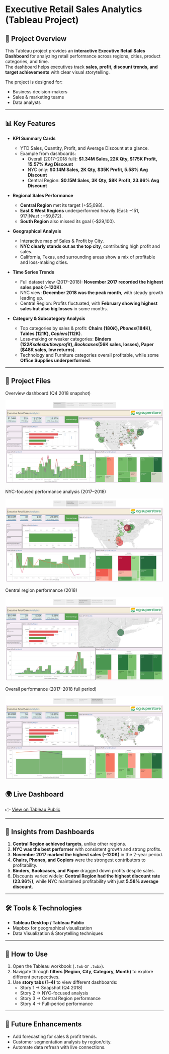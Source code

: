 # Executive Retail Sales Analytics (Tableau Project)

## 📌 Project Overview
This Tableau project provides an **interactive Executive Retail Sales Dashboard** for analyzing retail performance across regions, cities, product categories, and time.  
The dashboard helps executives track **sales, profit, discount trends, and target achievements** with clear visual storytelling.  

The project is designed for:
- Business decision-makers  
- Sales & marketing teams  
- Data analysts  

---

## 📊 Key Features
- **KPI Summary Cards**  
  - YTD Sales, Quantity, Profit, and Average Discount at a glance.  
  - Example from dashboards:  
    - Overall (2017–2018 full): **$1.34M Sales, 22K Qty, $175K Profit, 15.57% Avg Discount**  
    - NYC only: **$0.14M Sales, 2K Qty, $35K Profit, 5.58% Avg Discount**  
    - Central Region: **$0.15M Sales, 3K Qty, $8K Profit, 23.96% Avg Discount**  

- **Regional Sales Performance**  
  - **Central Region** met its target (+$5,098).  
  - **East & West Regions** underperformed heavily (East: –$151,917 | West: –$59,872).  
  - **South Region** also missed its goal (–$29,100).  

- **Geographical Analysis**  
  - Interactive map of Sales & Profit by City.  
  - **NYC clearly stands out as the top city**, contributing high profit and sales.  
  - California, Texas, and surrounding areas show a mix of profitable and loss-making cities.  

- **Time Series Trends**  
  - Full dataset view (2017–2018): **November 2017 recorded the highest sales peak (~120K)**.  
  - NYC view: **December 2018 was the peak month**, with steady growth leading up.  
  - Central Region: Profits fluctuated, with **February showing highest sales but also big losses** in some months.  

- **Category & Subcategory Analysis**  
  - Top categories by sales & profit: **Chairs ($180K), Phones ($184K), Tables ($121K), Copiers ($112K)**.  
  - Loss-making or weaker categories: **Binders ($122K sales but low profit), Bookcases ($56K sales, losses), Paper ($48K sales, low returns)**.  
  - Technology and Furniture categories overall profitable, while some **Office Supplies underperformed**.  

---

## 📂 Project Files
Overview dashboard (Q4 2018 snapshot)

![Story 1](https://github.com/naynishb/Retail_Sales_Dashboard/blob/main/images/Story%201.png) 

NYC-focused performance analysis (2017–2018) 

![Story 1](https://github.com/naynishb/Retail_Sales_Dashboard/blob/main/images/Story%202.png) 

Central region performance (2018)  

![Story 1](https://github.com/naynishb/Retail_Sales_Dashboard/blob/main/images/Story%203.png) 

Overall performance (2017–2018 full period)  

![Story 1](https://github.com/naynishb/Retail_Sales_Dashboard/blob/main/images/Story%204.png) 

## 🌍 Live Dashboard
👉 [View on Tableau Public](https://public.tableau.com/app/profile/naynish.balasaheb.ladkat/viz/Retail_Sales_Analysis_17569707130200/Story1)
 

---

## 🔑 Insights from Dashboards
1. **Central Region achieved targets**, unlike other regions.  
2. **NYC was the best performer** with consistent growth and strong profits.  
3. **November 2017 marked the highest sales (~120K)** in the 2-year period.  
4. **Chairs, Phones, and Copiers** were the strongest contributors to profitability.  
5. **Binders, Bookcases, and Paper** dragged down profits despite sales.  
6. Discounts varied widely: **Central Region had the highest discount rate (23.96%)**, while NYC maintained profitability with just **5.58% average discount**.  

---

## 🛠 Tools & Technologies
- **Tableau Desktop / Tableau Public**  
- Mapbox for geographical visualization  
- Data Visualization & Storytelling techniques  

---

## 🚀 How to Use
1. Open the Tableau workbook (`.twb` or `.twbx`).  
2. Navigate through **filters (Region, City, Category, Month)** to explore different perspectives.  
3. Use **story tabs (1–4)** to view different dashboards:  
   - Story 1 → Snapshot (Q4 2018)  
   - Story 2 → NYC-focused analysis  
   - Story 3 → Central Region performance  
   - Story 4 → Full-period performance  

---

## 📌 Future Enhancements
- Add forecasting for sales & profit trends.  
- Customer segmentation analysis by region/city.  
- Automate data refresh with live connections.  
